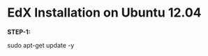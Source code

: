  EdX Installation on Ubuntu 12.04 
=======================================
**STEP-1:**

  sudo apt-get update -y


